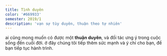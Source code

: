 ```yaml
---
title: Tình duyên
color: '#669933'
semester: 2019/1
description: 'vạn sự tùy duyên, thuận theo tự nhiên'
---
```

ai cũng mong muốn có được một **thuận duyên**, và đối tác ưng ý trong cuộc sống đến cuối đời. ở đây chúng tôi tiếp thêm sức mạnh và ý chí cho bạn, để bạn tiếp tục hành trình.
